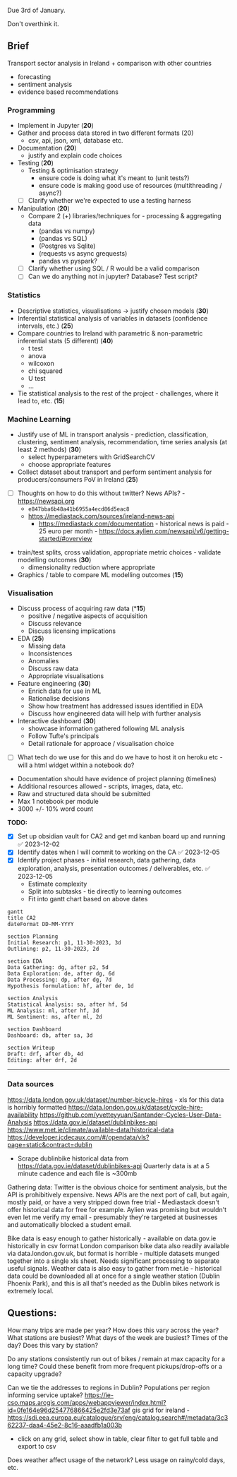 Due 3rd of January.

Don't overthink it.

## Brief
Transport sector analysis in Ireland + comparison with other countries

- forecasting
- sentiment analysis
- evidence based recommendations

### Programming

- Implement in Jupyter (**20**)
- Gather and process data stored in two different formats (20)
	- csv, api, json, xml, database etc.
- Documentation (**20**)
	- justify and explain code choices
- Testing (**20**)
	- Testing & optimisation strategy 
		- ensure code is doing what it's meant to (unit tests?)
		- ensure code is making good use of resources (multithreading / async?)
  - [ ] Clarify whether we're expected to use a testing harness
- Manipulation (**20**)
	- Compare 2 (+) libraries/techniques for  - processing & aggregating data 
		- (pandas vs numpy) 
		- (pandas vs SQL)
		- (Postgres vs Sqlite)
		- (requests vs async grequests)
		- pandas vs pyspark?
  - [ ] Clarify whether using SQL / R would be a valid comparison
  - [ ] Can we do anything not in jupyter? Database? Test script?
### Statistics

- Descriptive statistics, visualisations -> justify chosen models (**30**)
- Inferential statistical analysis of variables in datasets (confidence intervals, etc.) (**25**)
- Compare countries to Ireland with parametric & non-parametric inferential stats (5 different) (**40**)
	- t test
	- anova
	- wilcoxon
	- chi squared
	- U test
	- ...
 - Tie statistical analysis to the rest of the project - challenges, where it lead to, etc. (**15**)

### Machine Learning
- Justify use of ML in transport analysis - prediction, classification, clustering, sentiment analysis, recommendation, time series analysis (at least 2 methods) (**30**)
	- select hyperparameters with GridSearchCV
	- choose appropriate features
- Collect dataset about transport and perform sentiment analysis for producers/consumers PoV in Ireland (**25**)
- [ ] Thoughts on how to do this without twitter? News APIs?
		- https://newsapi.org
	- `e847bba6b48a41b6955a4ecd86d5eac8`
	 - https://mediastack.com/sources/ireland-news-api
		  - https://mediastack.com/documentation - historical news is paid - 25 euro per month
	  - https://docs.aylien.com/newsapi/v6/getting-started/#overview
- train/test splits, cross validation, appropriate metric choices -  validate modelling outcomes (**30**)
	- dimensionality reduction where appropriate
 - Graphics / table to compare ML modelling outcomes (**15**)

### Visualisation
- Discuss process of acquiring raw data (***15**)
	- positive / negative aspects of acquisition
	- Discuss relevance
	- Discuss licensing implications
- EDA (**25**)
	- Missing data
	- Inconsistences
	- Anomalies
	- Discuss raw data 
	- Appropriate visualisations
- Feature engineering (**30**)
	- Enrich data for use in ML
	- Rationalise decisions
	- Show how treatment has addressed issues identified in EDA
	- Discuss how engineered data will help with further analysis
- Interactive dashboard (**30**)
	- showcase information gathered following ML analysis
	- Follow Tufte's principals
	- Detail rationale for approace / visualisation choice
 - [ ] What tech do we use for this and do we have to host it on heroku etc - will a html widget within a notebook do?

- Documentation should have evidence of project planning (timelines)
- Additional resources allowed - scripts, images, data, etc.
- Raw and structured data should be submitted 
- Max 1 notebook per module
- 3000 +/- 10% word count


 __TODO:__ 
 - [x] Set up obsidian vault for CA2 and get md kanban board up and running ✅ 2023-12-02
 - [x] Identify dates when I will commit to working on the CA ✅ 2023-12-05
 - [x] Identify project phases - initial research, data gathering, data exploration, analysis, presentation outcomes / deliverables, etc. ✅ 2023-12-05
	 - Estimate complexity
	 - Split into subtasks - tie directly to learning outcomes
	 - Fit into gantt chart based on above dates

```mermaid
gantt 
title CA2
dateFormat DD-MM-YYYY

section Planning
Initial Research: p1, 11-30-2023, 3d
Outlining: p2, 11-30-2023, 2d 

section EDA
Data Gathering: dg, after p2, 5d
Data Exploration: de, after dg, 6d
Data Processing: dp, after dg, 7d
Hypothesis formulation: hf, after de, 1d

section Analysis
Statistical Analysis: sa, after hf, 5d
ML Analysis: ml, after hf, 3d
ML Sentiment: ms, after ml, 2d

section Dashboard
Dashboard: db, after sa, 3d

section Writeup
Draft: drf, after db, 4d
Editing: after drf, 2d

```

---
### Data sources
https://data.london.gov.uk/dataset/number-bicycle-hires - xls for this data is horribly formatted
https://data.london.gov.uk/dataset/cycle-hire-availability
https://github.com/yvetteyyuan/Santander-Cycles-User-Data-Analysis
https://data.gov.ie/dataset/dublinbikes-api
https://www.met.ie/climate/available-data/historical-data
https://developer.jcdecaux.com/#/opendata/vls?page=static&contract=dublin

- Scrape dublinbike historical data from https://data.gov.ie/dataset/dublinbikes-api
Quarterly data is at a 5 minute cadence and each file is ~300mb


Gathering data:
Twitter is the obvious choice for sentiment analysis, but the API is prohibitively expensive. 
News APIs are the next port of call, but again, mostly paid, or have a very stripped down free trial - Mediastack doesn't offer historical data for free for example.
Aylien was promising but wouldn't even let me verify my email - presumably they're targeted at businesses and automatically blocked a student email.

Bike data is easy enough to gather historically - available on data.gov.ie historically in csv format 
London comparison bike data also readily available via data.london.gov.uk, but format is horrible - multiple datasets munged together into a single xls sheet. Needs significant processing to separate useful signals.
Weather data is also easy to gather from met.ie - historical data could be downloaded all at once for a single weather station (Dublin Phoenix Park), and this is all that's needed as the Dublin bikes network is extremely local.


## Questions:

How many trips are made per year?
How does this vary across the year?
What stations are busiest?
What days of the week are busiest? Times of the day? Does this vary by station?

Do any stations consistently run out of bikes / remain at max capacity for a long time? Could these benefit from more frequent pickups/drop-offs or a capacity upgrade?

Can we tie the addresses to regions in Dublin? Populations per region informing service uptake? https://ie-cso.maps.arcgis.com/apps/webappviewer/index.html?id=0fe164e96d254776866425e2fd3e73af
gis grid for ireland - https://sdi.eea.europa.eu/catalogue/srv/eng/catalog.search#/metadata/3c362237-daa4-45e2-8c16-aaadfb1a003b
- click on any grid, select show in table, clear filter to get full table and export to csv

Does weather affect usage of the network? Less usage on rainy/cold days, etc.

